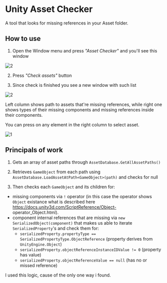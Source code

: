 # Unity Asset Checker
A tool that looks for missing references in your Asset folder.

## How to use ##

1) Open the Window menu and press *"Asset Checker"* and you'll see this window

![2](https://user-images.githubusercontent.com/62873054/181507561-c59b0fca-8fc0-4e36-84b7-72be992122b5.png)

2) Press *"Check assets"* button

3) Since check is finished you see a new window with such list 

![2](https://user-images.githubusercontent.com/62873054/181740931-20edd692-114c-497d-abc9-fd9b4388c2c0.png)

Left column shows path to assets that're missing references, while right one shows types of their missing components and missing references inside their components.

You can press on any element in the right column to select asset.

![1](https://user-images.githubusercontent.com/62873054/181742271-895e4f1c-e956-4975-b6d6-972f6b26d8b4.png)


## Principals of work ##

1) Gets an array of asset paths through `AssetDatabase.GetAllAssetPaths()`

2) Retrieves `GameObject` from each path using `AssetDatabase.LoadAssetAtPath<GameObject>(path)` and checks for null

3) Then checks each `GameObject` and its children for:
  - missing components via `!` operator (in this case the operator shows `Object` existance what is described here https://docs.unity3d.com/ScriptReference/Object-     operator_Object.html).
  - component internal references that are missing via `new SerializedObject(component)` that makes us able to iterate `SerializedProperty`'s and check them for:
    - `serializedProperty.propertyType == SerializedPropertyType.ObjectReference` (property derives from `UnityEngine.Object`)
    - `serializedProperty.objectReferenceInstanceIDValue != 0` (property has value)
    - `serializedProperty.objectReferenceValue == null` (has no or missed reference)

I used this logic, cause of the only one way i found.
